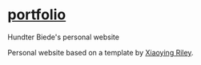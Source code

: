 [portfolio](hbiede.com)
==============

Hundter Biede's personal website


Personal website based on a template by [Xiaoying Riley](https://themes.3rdwavemedia.com/).
